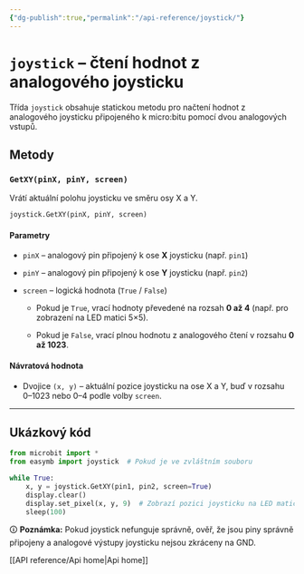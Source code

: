 ```yaml
---
{"dg-publish":true,"permalink":"/api-reference/joystick/"}
---
```


# `joystick` – čtení hodnot z analogového joysticku

Třída `joystick` obsahuje statickou metodu pro načtení hodnot z analogového joysticku připojeného k micro:bitu pomocí dvou analogových vstupů.

## Metody

### `GetXY(pinX, pinY, screen)`

Vrátí aktuální polohu joysticku ve směru osy X a Y.

```python
joystick.GetXY(pinX, pinY, screen)
```

#### Parametry

- `pinX` – analogový pin připojený k ose **X** joysticku (např. `pin1`)
    
- `pinY` – analogový pin připojený k ose **Y** joysticku (např. `pin2`)
    
- `screen` – logická hodnota (`True` / `False`)
    
    - Pokud je `True`, vrací hodnoty převedené na rozsah **0 až 4** (např. pro zobrazení na LED matici 5×5).
        
    - Pokud je `False`, vrací plnou hodnotu z analogového čtení v rozsahu **0 až 1023**.
        

#### Návratová hodnota

- Dvojice `(x, y)` – aktuální pozice joysticku na ose X a Y, buď v rozsahu 0–1023 nebo 0–4 podle volby `screen`.
    

---

## Ukázkový kód

```python
from microbit import *
from easymb import joystick  # Pokud je ve zvláštním souboru

while True:
    x, y = joystick.GetXY(pin1, pin2, screen=True)
    display.clear()
    display.set_pixel(x, y, 9)  # Zobrazí pozici joysticku na LED matici
    sleep(100)
```

🛈 **Poznámka:** Pokud joystick nefunguje správně, ověř, že jsou piny správně připojeny a analogové výstupy joysticku nejsou zkráceny na GND.

[[API reference/Api home\|Api home]]